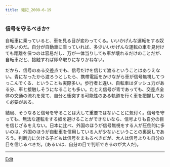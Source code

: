 ```yaml
---
title: 雑記_2008-6-19
---
```


### 信号を守るべきか?

自転車に乗っていると、車を見る目が変わってくる。いいかげんな運転をする奴が多いのだ。自分が自動車に乗っていれば、多少いいかげんな運転の車を見付けても距離を保つのは容易だし、万が一体当りしても車が壊れるだけのことだが、自転車だと、接触すれば即命取りになりかねない。



だから、信号のある交差点でも、信号だけを信じて渡るということはありえない。青になったから渡ろうとしたら、携帯電話をかけながら車が信号無視してつっこんでくる、ということも実際多い。歩行者と違い、自転車はダッシュ力がある分、車と接触しそうになることも多い。たとえ信号が青であっても、交差点全体の交通の流れを見て、自分と衝突する可能性のある軌道を行く車を把握しておく必要がある。



結局、そうなると信号を守ることは大して重要ではないことに気付く。信号を守っても、無法な運転をする奴を避けることができないなら、信号よりも自分の目を信じざるをえない。日本に比べ、外国のほうが信号無視をする人が圧倒的に多いのは、外国のほうが自動車を信用している人が少ないということの裏返しであろう。判断力に欠ける子どもは信号をまもるべきだが、大人は信号よりも自分の目を信じるべきだ。(あるいは、自分の目で判断できるのが大人だ)。

<!--  -->




----
[Edit](https://github.com/vitroid/vitroid.github.io/edit/master/MD/雑記_2008-6-19.md)
